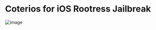# Coterios   for iOS Rootress Jailbreak


![image](https://github.com/tomo1129ro/Coterios/assets/114466518/0085aa2f-e3e4-498d-a46d-f32aedd2afa2)


